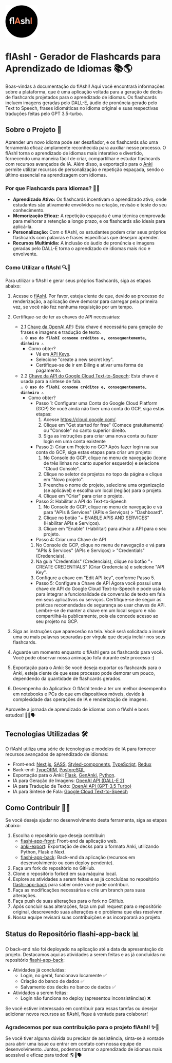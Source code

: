 <img src="https://github.com/duartebianca/flAshI/blob/main/img/flashi_logo_preto.png" alt="logo" width="100" />

# flAshI - Gerador de Flashcards para Aprendizado de Idiomas 📚🌎
Boas-vindas à documentação do flAshI! Aqui você encontrará informações sobre a plataforma, que é uma aplicação voltada para a geração de decks de flashcards projetados para o aprendizado de idiomas. Os flashcards incluem imagens geradas pelo DALL-E, áudio de pronúncia gerado pelo Text to Speech, frases idiomáticas no idioma original e suas respectivas traduções feitas pelo GPT 3.5-turbo.

## Sobre o Projeto 🚀

Aprender um novo idioma pode ser desafiador, e os flashcards são uma ferramenta eficaz amplamente reconhecida para auxiliar nesse processo. O flAshI torna o aprendizado de idiomas mais interativo e divertido, fornecendo uma maneira fácil de criar, compartilhar e estudar flashcards com recursos avançados de IA. Além disso, a exportação para o [Anki](https://ankiweb.net/about) permite utilizar recursos de personalização e repetição espaçada, sendo o último essencial na aprendizagem com idiomas.

### Por que Flashcards para Idiomas? 📖🌟

- **Aprendizado Ativo:** Os flashcards incentivam o aprendizado ativo, onde estudantes são ativamente envolvidos na criação, revisão e teste do seu conhecimento.
- **Memorização Eficaz:** A repetição espaçada é uma técnica comprovada para melhorar a retenção a longo prazo, e os flashcards são ideais para aplicá-la.
- **Personalização:** Com o flAshI, os estudantes podem criar seus próprios flashcards com palavras e frases específicas que desejam aprender.
- **Recursos Multimídia:** A inclusão de áudio de pronúncia e imagens geradas pelo DALL-E torna o aprendizado de idiomas mais rico e envolvente.

### Como Utilizar o flAshI 🔍📝

Para utilizar o flAshI e gerar seus próprios flashcards, siga as etapas abaixo:

1. Acesse o [flAshI](https://flashi-pwa.netlify.app/). Por favor, esteja ciente de que, devido ao processo de renderização, a aplicação deve demorar para carregar pela primeira vez, se você não fez nenhuma requisição por um tempo.
2. Certifique-se de ter as chaves de API necessárias:
   - 2.1 [Chave da OpenAI API](https://platform.openai.com/docs/api-reference/turbo): Esta chave é necessária para geração de frases e imagens e tradução de texto.<br> **```⚠️ O uso do flAshI consome créditos e, consequentemente, dinheiro ⚠️ ```**
     - Como obter?
        - Vá em [API Keys](https://platform.openai.com/account/api-keys).
        - Selecione "create a new secret key".
        - Certifique-se de ir em Biling e ativar uma forma de pagamento.
   - 2.2 [Chave da API do Google Cloud Text-to-Speech](https://cloud.google.com/text-to-speech): Esta chave é usada para a síntese de fala.<br> **```⚠️ O uso do flAshI consome créditos e, consequentemente, dinheiro ⚠️ ```**
     - Como obter?
       - Passo 1: Configurar uma Conta do Google Cloud Platform (GCP)
         Se você ainda não tiver uma conta do GCP, siga estas etapas:
         1. Acesse https://cloud.google.com/.
         2. Clique em "Get started for free" (Comece gratuitamente) ou "Console" no canto superior direito.
         3. Siga as instruções para criar uma nova conta ou fazer login em uma conta existente
       - Passo 2: Criar um Projeto no GCP
         Após fazer login na sua conta do GCP, siga estas etapas para criar um projeto:
         1. No Console do GCP, clique no menu de navegação (ícone de três linhas no canto superior esquerdo) e selecione "Cloud Console".
         2. Clique no seletor de projetos no topo da página e clique em "Novo projeto".
         3. Preencha o nome do projeto, selecione uma organização (se aplicável) e escolha um local (região) para o projeto.
         4. Clique em "Criar" para criar o projeto.
       - Passo 3: Habilitar a API do Text-to-Speech
         1. No Console do GCP, clique no menu de navegação e vá para "APIs & Services" (APIs e Serviços) > "Dashboard".
         2. Clique no botão "+ ENABLE APIS AND SERVICES" (Habilitar APIs e Serviços).
         3. Clique em "Enable" (Habilitar) para ativar a API para o seu projeto.
        - Passo 4: Criar uma Chave de API
         1. No Console do GCP, clique no menu de navegação e vá para "APIs & Services" (APIs e Serviços) > "Credentials" (Credenciais).
         2. Na guia "Credentials" (Credenciais), clique no botão "+ CREATE CREDENTIALS" (Criar Credenciais) e selecione "API Key".
         3. Configure a chave em "Edit API key", conforme Passo 5.
        - Passo 5: Configure a Chave de API
          Agora você possui uma chave de API do Google Cloud Text-to-Speech e pode usá-la para integrar a funcionalidade de conversão de texto em fala em seus aplicativos ou serviços. Certifique-se de seguir as práticas recomendadas de segurança ao usar chaves de API. Lembre-se de manter a chave em um local seguro e não compartilhá-la publicamente, pois ela concede acesso ao seu projeto no GCP.    
4. Siga as instruções que aparecerão na tela. Você será solicitado a inserir uma ou mais palavras separadas por vírgula que deseja incluir nos seus flashcards.

5. Aguarde um momento enquanto o flAshI gera os flashcards para você. Você pode observar nossa animação fofa durante este processo :)

6. Exportação para o Anki: Se você deseja exportar os flashcards para o Anki, esteja ciente de que esse processo pode demorar um pouco, dependendo da quantidade de flashcards gerados.

7. Desempenho do Aplicativo: O flAshI tende a ter um melhor desempenho em notebooks e PCs do que em dispositivos móveis, devido à complexidade das operações de IA e renderização de imagens.

Aproveite a jornada de aprendizado de idiomas com o flAshI e bons estudos! 🌟📖🗣️

## Tecnologias Utilizadas 🛠️

O flAshI utiliza uma série de tecnologias e modelos de IA para fornecer recursos avançados de aprendizado de idiomas:

- Front-end: [Next.js](https://nextjs.org/), [SASS](https://sass-lang.com/), [Styled-components](https://styled-components.com/), [TypeScript](https://www.typescriptlang.org/), [Redux](https://redux.js.org/)
- Back-end: [TypeORM](https://typeorm.io/), [PostgreSQL](https://www.postgresql.org/)
- Exportação para o Anki: [Flask](https://flask.palletsprojects.com/en/2.1.x/), [GenAnki](https://github.com/kerrickstaley/genanki), [Python](https://www.python.org/).
- IA para Geração de Imagens: [OpenAI API (DALL-E 2)](https://platform.openai.com/docs/api-reference/dall-e)
- IA para Tradução de Texto: [OpenAI API (GPT-3.5 Turbo)](https://platform.openai.com/docs/api-reference/turbo)
- IA para Síntese de Fala: [Google Cloud Text-to-Speech](https://cloud.google.com/text-to-speech)

## Como Contribuir 🤝🌐

Se você deseja ajudar no desenvolvimento desta ferramenta, siga as etapas abaixo:

1. Escolha o repositório que deseja contribuir:
   - [flashi-app-front](https://github.com/maikermenezes/flashi-app-front): Front-end da aplicação web.
   - [anki-export](https://github.com/rosean3/anki-export): Exportação de decks para o formato Anki, utilizando Python, Flask e Next.
   - [flashi-app-back](https://github.com/maikermenezes/flashi-app-back): Back-end da aplicação (recursos em desenvolvimento ou com deploy pendente).
2. Faça um fork do repositório no GitHub.
3. Clone o repositório forked em sua máquina local.
4. Explore as atividades a serem feitas e as já concluídas no repositório [flashi-app-back](https://github.com/maikermenezes/flashi-app-back) para saber onde você pode contribuir.
5. Faça as modificações necessárias e crie um branch para suas alterações.
6. Faça push de suas alterações para o fork no GitHub.
7. Após concluir suas alterações, faça um pull request para o repositório original, descrevendo suas alterações e o problema que elas resolvem.
8. Nossa equipe revisará suas contribuições e as incorporará ao projeto.

## Status do Repositório flashi-app-back 📊

O back-end não foi deployado na aplicação até a data da apresentação do projeto. Destacamos aqui as atividades a serem feitas e as já concluídas no repositório [flashi-app-back](https://github.com/maikermenezes/flashi-app-back):
- Atividades já concluídas:
  - Login, no geral, funcionava locamente ✅
  - Criação do banco de dados ✅
  - Salvamento dos decks no banco de dados ✅
- Atividades a serem feitas:
  - Login não funciona no deploy (apresentou inconsistências) ❌

Se você estiver interessado em contribuir para essas tarefas ou desejar adicionar novos recursos ao flAshI, fique à vontade para colaborar!

### Agradecemos por sua contribuição para o projeto flAshI! ✨🌟

Se você tiver alguma dúvida ou precisar de assistência, sinta-se à vontade para abrir uma issue ou entrar em contato com nossa equipe de desenvolvimento. Juntos, podemos tornar o aprendizado de idiomas mais acessível e eficaz para todos! 🌎📖🗣️

